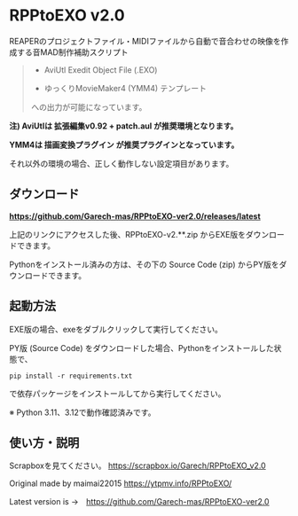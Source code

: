 # RPPtoEXO v2.0
REAPERのプロジェクトファイル・MIDIファイルから自動で音合わせの映像を作成する音MAD制作補助スクリプト
> - AviUtl Exedit Object File (.EXO)
> 
> - ゆっくりMovieMaker4 (YMM4) テンプレート
> 
>への出力が可能になっています。
> 
**注) AviUtlは 拡張編集v0.92 + patch.aul が推奨環境となります。**

**YMM4は 描画変換プラグイン が推奨プラグインとなっています。**

それ以外の環境の場合、正しく動作しない設定項目があります。

## ダウンロード
**https://github.com/Garech-mas/RPPtoEXO-ver2.0/releases/latest**

上記のリンクにアクセスした後、RPPtoEXO-v2.**.zip からEXE版をダウンロードできます。

Pythonをインストール済みの方は、その下の Source Code (zip) からPY版をダウンロードできます。

## 起動方法
EXE版の場合、exeをダブルクリックして実行してください。

PY版 (Source Code) をダウンロードした場合、Pythonをインストールした状態で、
```
pip install -r requirements.txt
```
で依存パッケージをインストールしてから実行してください。

※ Python 3.11、3.12で動作確認済みです。

## 使い方・説明
Scrapboxを見てください。
https://scrapbox.io/Garech/RPPtoEXO_v2.0

Original made by maimai22015
https://ytpmv.info/RPPtoEXO/


Latest version is →　https://github.com/Garech-mas/RPPtoEXO-ver2.0
